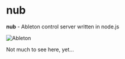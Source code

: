 # nub

**nub** - Ableton control server written in node.js

![Ableton](http://i.imgur.com/QSv4pcn.png "Ableton")

Not much to see here, yet...